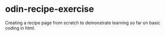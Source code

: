 # odin-recipe-exercise

Creating a recipe page from scratch to demonstrate learning so far on basic coding in html.
